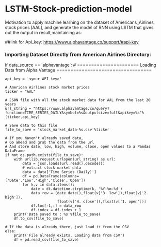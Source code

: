 # LSTM-Stock-prediction-model
Motivation to apply machine learning on the dataset of Americans_Airlines stock prices [AAL], and generate the model of RNN using LSTM that gives out the output in result,maintaining as: 

##link for Api_key: https://www.alphavantage.co/support/#api-key

### Importing Dataset Directly from American Airlines Directory:

if data_source == 'alphavantage':
    # ====================== Loading Data from Alpha Vantage ==================================

    api_key = '<your API key>'

    # American Airlines stock market prices
    ticker = "AAL"

    # JSON file with all the stock market data for AAL from the last 20 years
    url_string = "https://www.alphavantage.co/query?function=TIME_SERIES_DAILY&symbol=%s&outputsize=full&apikey=%s"%(ticker,api_key)

    # Save data to this file
    file_to_save = 'stock_market_data-%s.csv'%ticker

    # If you haven't already saved data,
    # Go ahead and grab the data from the url
    # And store date, low, high, volume, close, open values to a Pandas DataFrame
    if not os.path.exists(file_to_save):
        with urllib.request.urlopen(url_string) as url:
            data = json.loads(url.read().decode())
            # extract stock market data
            data = data['Time Series (Daily)']
            df = pd.DataFrame(columns=['Date','Low','High','Close','Open'])
            for k,v in data.items():
                date = dt.datetime.strptime(k, '%Y-%m-%d')
                data_row = [date.date(),float(v['3. low']),float(v['2. high']),
                            float(v['4. close']),float(v['1. open'])]
                df.loc[-1,:] = data_row
                df.index = df.index + 1
        print('Data saved to : %s'%file_to_save)        
        df.to_csv(file_to_save)

    # If the data is already there, just load it from the CSV
    else:
        print('File already exists. Loading data from CSV')
        df = pd.read_csv(file_to_save)
